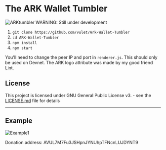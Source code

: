 # The ARK Wallet Tumbler
![ARKtumbler](https://i.imgur.com/3XxZjVY.png "ARKtumbler")
WARNING: Still under development

1. ```git clone https://github.com/vulet/Ark-Wallet-Tumbler```
2. ```cd ARK-Wallet-Tumbler```
3. ```npm install```
4. ```npm start```

You'll need to change the peer IP and port in ```renderer.js```. This should only be used on Devnet. The ARK logo attribute was made by my good friend Lint.



## License

This project is licensed under GNU General Public License v3. - see the [LICENSE.md](LICENSE) file for details


----
## Example

![Example1](https://i.imgur.com/3DHwVmn.png)

Donation address: AVUL7M7Fu3JSHpnJYNUhpTFNcnLUJDYNT9

